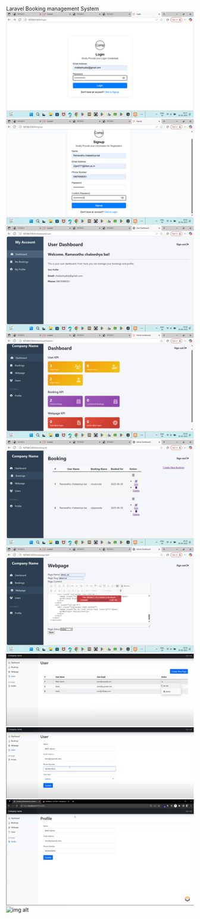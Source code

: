 Laravel Booking management System
![img alt](https://github.com/chaleeshya/Laraval-Booking-management-System/blob/main/Screenshot%20(219).png?raw=true)
![img alt](https://github.com/chaleeshya/Laraval-Booking-management-System/blob/main/Screenshot%20(220).png?raw=true)
![img alt](https://github.com/chaleeshya/Laraval-Booking-management-System/blob/main/Screenshot%20(221).png?raw=true)
![img alt](https://github.com/chaleeshya/Laraval-Booking-management-System/blob/main/Screenshot%20(222).png?raw=true)
![img alt](https://github.com/chaleeshya/Laraval-Booking-management-System/blob/main/Screenshot%20(223).png?raw=true)
![img alt](https://github.com/chaleeshya/Laraval-Booking-management-System/blob/main/Screenshot%20(224).png?raw=true)
![img alt](https://github.com/chaleeshya/Laraval-Booking-management-System/blob/main/Screenshot%20(226).png?raw=true)
![img alt](https://github.com/chaleeshya/Laraval-Booking-management-System/blob/main/Screenshot%20(228).png?raw=true)
![img alt](https://github.com/chaleeshya/Laraval-Booking-management-System/blob/main/Screenshot%20(235).png?raw=true)
![img alt]()





